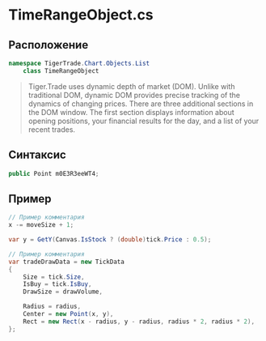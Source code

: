 
# TimeRangeObject.cs
## Расположение
```csharp
namespace TigerTrade.Chart.Objects.List  
    class TimeRangeObject
```

> Tiger.Trade uses dynamic depth of market (DOM). Unlike with traditional DOM, dynamic DOM provides precise tracking of the dynamics of changing prices. There are three additional sections in the DOM window. The first section displays information about opening positions, your financial results for the day, and a list of your recent trades.

## Синтаксис
```csharp
public Point m0E3R3eeWT4;
```

## Пример
```csharp
// Пример комментария
x -= moveSize + 1;

var y = GetY(Canvas.IsStock ? (double)tick.Price : 0.5);

// Пример комментария
var tradeDrawData = new TickData
{
    Size = tick.Size,
    IsBuy = tick.IsBuy,
    DrawSize = drawVolume,

    Radius = radius,
    Center = new Point(x, y),
    Rect = new Rect(x - radius, y - radius, radius * 2, radius * 2),
};
```
